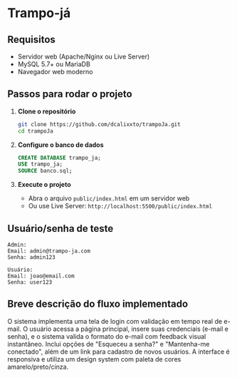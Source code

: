 # Trampo-já

## Requisitos

- Servidor web (Apache/Nginx ou Live Server)
- MySQL 5.7+ ou MariaDB
- Navegador web moderno

## Passos para rodar o projeto

1. **Clone o repositório**
   ```bash
   git clone https://github.com/dcalixxto/trampoJa.git
   cd trampoJa
   ```

2. **Configure o banco de dados**
   ```sql
   CREATE DATABASE trampo_ja;
   USE trampo_ja;
   SOURCE banco.sql;
   ```

3. **Execute o projeto**
   - Abra o arquivo `public/index.html` em um servidor web
   - Ou use Live Server: `http://localhost:5500/public/index.html`

## Usuário/senha de teste

```
Admin:
Email: admin@trampo-ja.com
Senha: admin123

Usuário:
Email: joao@email.com
Senha: user123
```

## Breve descrição do fluxo implementado

O sistema implementa uma tela de login com validação em tempo real de e-mail. O usuário acessa a página principal, insere suas credenciais (e-mail e senha), e o sistema valida o formato do e-mail com feedback visual instantâneo. Inclui opções de "Esqueceu a senha?" e "Mantenha-me conectado", além de um link para cadastro de novos usuários. A interface é responsiva e utiliza um design system com paleta de cores amarelo/preto/cinza.
